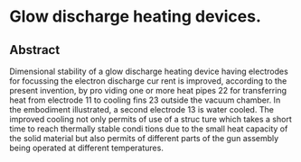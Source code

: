 # Glow discharge heating devices.

## Abstract
Dimensional stability of a glow discharge heating device having electrodes for focussing the electron discharge cur rent is improved, according to the present invention, by pro viding one or more heat pipes 22 for transferring heat from electrode 11 to cooling fins 23 outside the vacuum chamber. In the embodiment illustrated, a second electrode 13 is water cooled. The improved cooling not only permits of use of a struc ture which takes a short time to reach thermally stable condi tions due to the small heat capacity of the solid material but also permits of different parts of the gun assembly being operated at different temperatures.